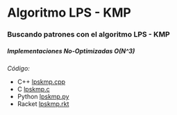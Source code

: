 # Algoritmo LPS - KMP

### Buscando patrones con el algoritmo LPS - KMP



##### Implementaciones No-Optimizadas O(N^3)

_Código:_
- C++ [lpskmp.cpp](../kmp/lpskmp.cpp)
- C [lpskmp.c](../lpskmp.c)
- Python [lpskmp.py](../lpskmp.py)
- Racket [lpskmp.rkt](../lpskmp.rkt)

